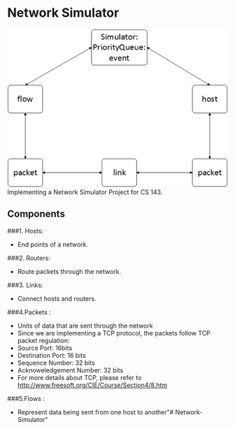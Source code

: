 # Network Simulator
![Alt text](img.png)
Implementing a Network Simulator Project for CS 143.

## Components
###1. Hosts:  
+ End points of a network. 

###2. Routers:

+ Route packets through the network.

###3. Links:  
+ Connect hosts and routers.
	
	 	
###4.Packets :   
+ Units of data that are sent through the network
+ Since we are implementing a TCP protocol, the packets follow TCP packet regulation:
+ Source Port: 16bits
+ Destination Port: 16 bits
+ Sequence Number: 32 bits
+ Acknoweledgement Number: 32 bits
+ For more details about TCP, please refer to http://www.freesoft.org/CIE/Course/Section4/8.htm
 
 
 
###5.Flows :
+ Represent data being sent from one host to another"# Network-Simulator" 
